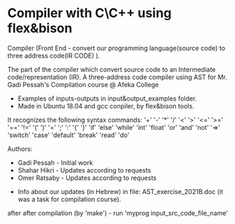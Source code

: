 # Compiler with C\C++ using flex&bison
Compiler (Front End - convert our programming language(source code) to three address code(IR CODE) ).

The part of the compiler which convert source code to an Intermediate code/representation (IR).
A three-address code compiler using AST for Mr.
Gadi Pessah's Compilation course @ Afeka College

* Examples of inputs-outputs in input&output_examples folder.
* Made in Ubuntu 18.04 and gcc conpiler, by flex&bison tools.

It recognizes the following syntax commands:
'+'
'-'
'*'
'/'
'<'
'>'
'<='
'>='
'=='
'!='
'('
')'
'='
';'
':'
'{'
'}'
'if'
'else'
'while'
'int'
'float'
'or'
'and'
'not'
'=>'
'switch'
'case'
'default'
'break'
'read'
'do'



Authors:
* Gadi Pessah - Initial work
* Shahar Hikri - Updates according to requests
* Omer Ratsaby - Updates according to requests

- Info about our updates (in Hebrew) in file: AST_exercise_2021B.doc (it was a task for compilation course).

after after compilation (by 'make') - run 'myprog input_src_code_file_name'

